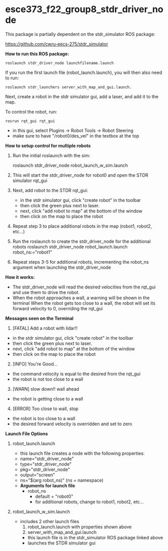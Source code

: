 # esce373_f22_group8_stdr_driver_node

This package is partially dependent on the stdr_simulator ROS package:

https://github.com/cwru-eecs-275/stdr_simulator


**How to run this ROS package:**

    roslaunch stdr_driver_node launchfilename.launch

If you run the first launch file (robot_launch.launch), you will then also need to run:

    roslaunch stdr_launchers server_with_map_and_gui.launch.

Next, create a robot in the stdr simulator gui, add a laser, and add it to the map.

To control the robot, run:

    rosrun rqt_gui rqt_gui

 - in this gui, select Plugins -> Robot Tools -> Robot Steering
 - make sure to have "/robot0/des_vel" in the textbox at the top


**How to setup control for multiple robots**
1. Run the initial roslaunch with the sim:

      roslaunch stdr_driver_node robot_launch_w_sim.launch

2. This will start the stdr_driver_node for robot0 and open the STDR simulator rqt_gui
3. Next, add robot to the STDR rqt_gui:
    - in the stdr simulator gui, click "create robot" in the toolbar
    - then click the green plus next to laser.
    - next, click "add robot to map" at the bottom of the window
    - then click on the map to place the robot
4. Repeat step 3 to place additional robots in the map (robot1, robot2, etc...)
5. Run the roslaunch to create the stdr_driver_node for the additional robots
        roslaunch stdr_driver_node robot_launch.launch robot_ns:="robot1"
6. Repeat steps 3-5 for additional robots, incrementing the robot_ns argument when launching the stdr_driver_node

**How it works:**

- The stdr_driver_node will read the desired velocities from the rqt_gui and use them to drive the robot.
- When the robot approaches a wall, a warning will be shown in the terminal
When the robot gets too close to a wall, the robot will set its forward velocity to 0, overriding the rqt_gui

**Messages seen on the Terminal**
1. [FATAL] Add a robot with lidar!!
  - in the stdr simulator gui, click "create robot" in the toolbar
  - then click the green plus next to laser.
  - next, click "add robot to map" at the bottom of the window
  - then click on the map to place the robot
2. [INFO] You're Good...
  - the command velocity is equal to the desired from the rqt_gui
  - the robot is not too close to a wall
3. [WARN] slow down!! wall ahead
  - the robot is getting close to a wall
4. [ERROR] Too close to wall, stop
  - the robot is too close to a wall
  - the desired forward velocity is overridden and set to zero

**Launch File Options**
1. robot_launch.launch
    - this launch file creates a node with the following properties:
    - name="stdr_driver_node"
    - type="stdr_driver_node"
    - pkg="stdr_driver_node"
    - output="screen"
    - ns="$(arg robot_ns)"      (ns = namespace)
    - **Arguments for launch file**
      - robot_ns
        - default = "robot0"
        - for additional robots, change to robot1, robot2, etc...



2. robot_launch_w_sim.launch
    - includes 2 other launch files
      1. robot_launch.launch with properties shown above
      2. server_with_map_and_gui.launch
        - this launch file is in the stdr_simulator ROS package linked above
        - launches the STDR simulator gui
